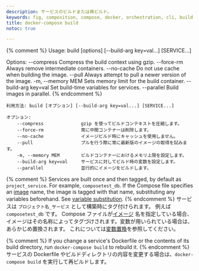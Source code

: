 ```yaml
---
description: サービスのビルドまたは再ビルド。
keywords: fig, composition, compose, docker, orchestration, cli, build
title: docker-compose build
notoc: true

---
```


{% comment %}
Usage: build [options] [--build-arg key=val...] [SERVICE...]

Options:
    --compress              Compress the build context using gzip.
    --force-rm              Always remove intermediate containers.
    --no-cache              Do not use cache when building the image.
    --pull                  Always attempt to pull a newer version of the image.
    -m, --memory MEM        Sets memory limit for the build container.
    --build-arg key=val     Set build-time variables for services.
    --parallel              Build images in parallel.
{% endcomment %}
```
利用方法: build [オプション] [--build-arg key=val...] [SERVICE...]

オプション:
    --compress              gzip を使ってビルドコンテキストを圧縮します。
    --force-rm              常に中間コンテナーは削除します。
    --no-cache              イメージビルド時にキャッシュを使用しません。
    --pull                  プルを行う際に常に最新版のイメージの取得を試みます。
    -m, --memory MEM        ビルドコンテナーにおけるメモリ上限を設定します。
    --build-arg key=val     サービスに対してビルド時の変数を設定します。
    --parallel              並行的にイメージをビルドします。
```

{% comment %}
Services are built once and then tagged, by default as `project_service`. For
example, `composetest_db`. If the Compose file specifies an
[image](/compose/compose-file/index.md#image) name, the image is
tagged with that name, substituting any variables beforehand. See [variable
substitution](/compose/compose-file/#variable-substitution).
{% endcomment %}
サービスは `プロジェクト名_サービス` として構築時にタグ付けられます。
例えば `composetest_db` です。
Compose ファイルが[イメージ](/compose/compose-file/index.md#image) 名を指定している場合、イメージはその名称によってタグづけされます。変数が用いられている場合は、あらかじめ置換されます。
これについては[変数置換](/compose/compose-file/#variable-substitution)を参照してください。

{% comment %}
If you change a service's Dockerfile or the contents of its
build directory, run `docker-compose build` to rebuild it.
{% endcomment %}
サービスの Dockerfile やビルドディレクトリの内容を変更する場合は、`docker-compose build` を実行して再ビルドします。
